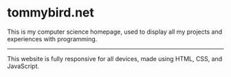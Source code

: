 # tommybird.net

This is my computer science homepage, used to display all my projects and experiences with programming.

-----------

This website is fully responsive for all devices, made using HTML, CSS, and JavaScript.
